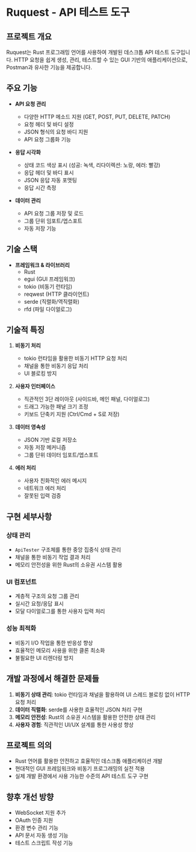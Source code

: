 # Ruquest - API 테스트 도구

## 프로젝트 개요
Ruquest는 Rust 프로그래밍 언어를 사용하여 개발된 데스크톱 API 테스트 도구입니다. HTTP 요청을 쉽게 생성, 관리, 테스트할 수 있는 GUI 기반의 애플리케이션으로, Postman과 유사한 기능을 제공합니다.

## 주요 기능
- **API 요청 관리**
  - 다양한 HTTP 메소드 지원 (GET, POST, PUT, DELETE, PATCH)
  - 요청 헤더 및 바디 설정
  - JSON 형식의 요청 바디 지원
  - API 요청 그룹화 기능

- **응답 시각화**
  - 상태 코드 색상 표시 (성공: 녹색, 리다이렉션: 노랑, 에러: 빨강)
  - 응답 헤더 및 바디 표시
  - JSON 응답 자동 포맷팅
  - 응답 시간 측정

- **데이터 관리**
  - API 요청 그룹 저장 및 로드
  - 그룹 단위 임포트/엡스포트
  - 자동 저장 기능

## 기술 스택
- **프레임워크 & 라이브러리**
  - Rust
  - egui (GUI 프레임워크)
  - tokio (비동기 런타임)
  - reqwest (HTTP 클라이언트)
  - serde (직렬화/역직렬화)
  - rfd (파일 다이얼로그)

## 기술적 특징
1. **비동기 처리**
   - tokio 런타임을 활용한 비동기 HTTP 요청 처리
   - 채널을 통한 비동기 응답 처리
   - UI 블로킹 방지

2. **사용자 인터페이스**
   - 직관적인 3단 레이아웃 (사이드바, 메인 패널, 다이얼로그)
   - 드래그 가능한 패널 크기 조정
   - 키보드 단축키 지원 (Ctrl/Cmd + S로 저장)

3. **데이터 영속성**
   - JSON 기반 로컬 저장소
   - 자동 저장 메커니즘
   - 그룹 단위 데이터 임포트/엡스포트

4. **에러 처리**
   - 사용자 친화적인 에러 메시지
   - 네트워크 에러 처리
   - 잘못된 입력 검증

## 구현 세부사항
### 상태 관리
- `ApiTester` 구조체를 통한 중앙 집중식 상태 관리
- 채널을 통한 비동기 작업 결과 처리
- 메모리 안전성을 위한 Rust의 소유권 시스템 활용

### UI 컴포넌트
- 계층적 구조의 요청 그룹 관리
- 실시간 요청/응답 표시
- 모달 다이얼로그를 통한 사용자 입력 처리

### 성능 최적화
- 비동기 I/O 작업을 통한 반응성 향상
- 효율적인 메모리 사용을 위한 클론 최소화
- 불필요한 UI 리렌더링 방지

## 개발 과정에서 해결한 문제들
1. **비동기 상태 관리**: tokio 런타임과 채널을 활용하여 UI 스레드 블로킹 없이 HTTP 요청 처리
2. **데이터 직렬화**: serde를 사용한 효율적인 JSON 처리 구현
3. **메모리 안전성**: Rust의 소유권 시스템을 활용한 안전한 상태 관리
4. **사용자 경험**: 직관적인 UI/UX 설계를 통한 사용성 향상

## 프로젝트 의의
- Rust 언어를 활용한 안전하고 효율적인 데스크톱 애플리케이션 개발
- 현대적인 GUI 프레임워크와 비동기 프로그래밍의 실전 적용
- 실제 개발 환경에서 사용 가능한 수준의 API 테스트 도구 구현

## 향후 개선 방향
- WebSocket 지원 추가
- OAuth 인증 지원
- 환경 변수 관리 기능
- API 문서 자동 생성 기능
- 테스트 스크립트 작성 기능